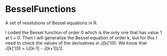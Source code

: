 # BesselFunctions
A set of resolutions of Bessel equations in R.

I coded the Bessel function of order 0 which is the only one that has value 1 at t = 0.
Then I will generalize the Bessel equation of order k,
but for this I need to check the values of the derivatives in J[k]'(0).
We know that J[k]'(0) = (J[k-1] - J[k+1])/2.
